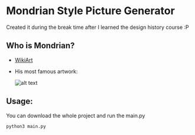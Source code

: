 # Mondrian Style Picture Generator

Created it during the break time after I learned the design history course :P

## Who is Mondrian?
- [WikiArt](https://www.wikiart.org/en/piet-mondrian)

- His most famous artwork: 

    ![alt text](image.png)

## Usage:

You can download the whole project and run the main.py

```
python3 main.py
```